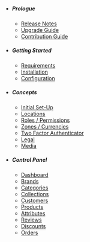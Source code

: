 - ##### Prologue
  - [Release Notes](https://github.com/shopperlabs/shopper/releases)
  - [Upgrade Guide](/docs/{{version}}/upgrade)
  - [Contribution Guide](/docs/{{version}}/contributing)
- ##### Getting Started
  - [Requirements](/docs/{{version}}/requirements)
  - [Installation](/docs/{{version}}/installation)
  - [Configuration](/docs/{{version}}/configuration)
- ##### Concepts
  - [Initial Set-Up](/docs/{{version}}/initial-setup)
  - [Locations](/docs/{{version}}/locations)
  - [Roles / Permissions](/docs/{{version}}/roles-permissions)
  - [Zones / Currencies](/docs/{{version}}/zones-currencies)
  - [Two Factor Authenticator](/docs/{{version}}/two-factor)
  - [Legal](/docs/{{version}}/legal)
  - [Media](/docs/{{version}}/media)
- ##### Control Panel
  - [Dashboard](/docs/{{version}}/dashboard)
  - [Brands](/docs/{{version}}/brands)
  - [Categories](/docs/{{version}}/categories)
  - [Collections](/docs/{{version}}/collections)
  - [Customers](/docs/{{version}}/customers)
  - [Products](/docs/{{version}}/products)
  - [Attributes](/docs/{{version}}/attributes)
  - [Reviews](/docs/{{version}}/reviews)
  - [Discounts](/docs/{{version}}/discounts)
  - [Orders](/docs/{{version}}/orders)
